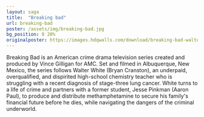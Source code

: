 ```yaml
---
layout: saga
title:  "Breaking bad"
url: breaking-bad
poster: /assets/img/breaking-bad.jpg
bg_position: 0 20%
originalposter: https://images.hdqwalls.com/download/breaking-bad-walter-white-image-1920x1080.jpg
---
```

Breaking Bad is an American crime drama television series created and produced by Vince Gilligan for AMC. Set and filmed in Albuquerque, New Mexico, the series follows Walter White (Bryan Cranston), an underpaid, overqualified, and dispirited high-school chemistry teacher who is struggling with a recent diagnosis of stage-three lung cancer. White turns to a life of crime and partners with a former student, Jesse Pinkman (Aaron Paul), to produce and distribute methamphetamine to secure his family's financial future before he dies, while navigating the dangers of the criminal underworld.